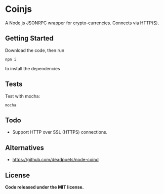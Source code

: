 # Coinjs

A Node.js JSONRPC wrapper for crypto-currencies. Connects via HTTP(S).

## Getting Started

Download the code, then run

```npm i```

to install the dependencies

## Tests

Test with mocha:

```
mocha
```

## Todo

* Support HTTP over SSL (HTTPS) connections.

## Alternatives

* https://github.com/deadpoets/node-coind

## License

**Code released under the MIT license.**
